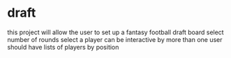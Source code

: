 draft
=====

this project will allow the user to set up a fantasy football draft board
select number of rounds
select a player
can be interactive by more than one user
should have lists of players by position
